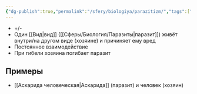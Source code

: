```yaml
---
{"dg-publish":true,"permalink":"/sfery/biologiya/parazitizm/","tags":["Экология"]}
---
```


- +/-
- Один [[Вид\|вид]] ([[Сферы/Биология/Паразиты\|паразит]]) живёт внутри/на другом виде (хозяине) и причиняет ему вред 
- Постоянное взаимодействие 
- При гибели хозяина погибает паразит 
## Примеры 
- [[Аскарида человеческая\|Аскарида]] (паразит) и человек (хозяин)